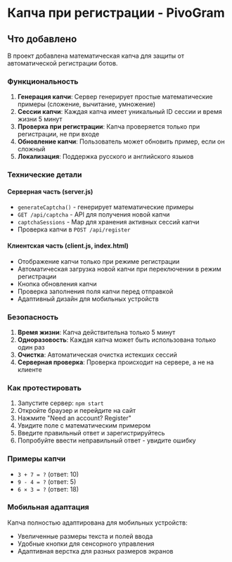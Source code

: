 # Капча при регистрации - PivoGram

## Что добавлено

В проект добавлена математическая капча для защиты от автоматической регистрации ботов.

### Функциональность

1. **Генерация капчи**: Сервер генерирует простые математические примеры (сложение, вычитание, умножение)
2. **Сессии капчи**: Каждая капча имеет уникальный ID сессии и время жизни 5 минут
3. **Проверка при регистрации**: Капча проверяется только при регистрации, не при входе
4. **Обновление капчи**: Пользователь может обновить пример, если он сложный
5. **Локализация**: Поддержка русского и английского языков

### Технические детали

#### Серверная часть (server.js)
- `generateCaptcha()` - генерирует математические примеры
- `GET /api/captcha` - API для получения новой капчи
- `captchaSessions` - Map для хранения активных сессий капчи
- Проверка капчи в `POST /api/register`

#### Клиентская часть (client.js, index.html)
- Отображение капчи только при режиме регистрации
- Автоматическая загрузка новой капчи при переключении в режим регистрации
- Кнопка обновления капчи
- Проверка заполнения поля капчи перед отправкой
- Адаптивный дизайн для мобильных устройств

### Безопасность

1. **Время жизни**: Капча действительна только 5 минут
2. **Одноразовость**: Каждая капча может быть использована только один раз
3. **Очистка**: Автоматическая очистка истекших сессий
4. **Серверная проверка**: Проверка происходит на сервере, а не на клиенте

### Как протестировать

1. Запустите сервер: `npm start`
2. Откройте браузер и перейдите на сайт
3. Нажмите "Need an account? Register"
4. Увидите поле с математическим примером
5. Введите правильный ответ и зарегистрируйтесь
6. Попробуйте ввести неправильный ответ - увидите ошибку

### Примеры капчи

- `3 + 7 = ?` (ответ: 10)
- `9 - 4 = ?` (ответ: 5)  
- `6 × 3 = ?` (ответ: 18)

### Мобильная адаптация

Капча полностью адаптирована для мобильных устройств:
- Увеличенные размеры текста и полей ввода
- Удобные кнопки для сенсорного управления
- Адаптивная верстка для разных размеров экранов
